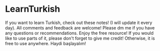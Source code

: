 # LearnTurkish
If you want to learn Turkish, check out these notes! (I will update it every day).
All comments and feedback are welcome! Please dm me if you have any questions or recommendations.
Enjoy the free resource!
If you would like to use parts of it, please don't forget to give me credit! Otherwise, it is free to use anywhere.
Haydi başlayalım!
